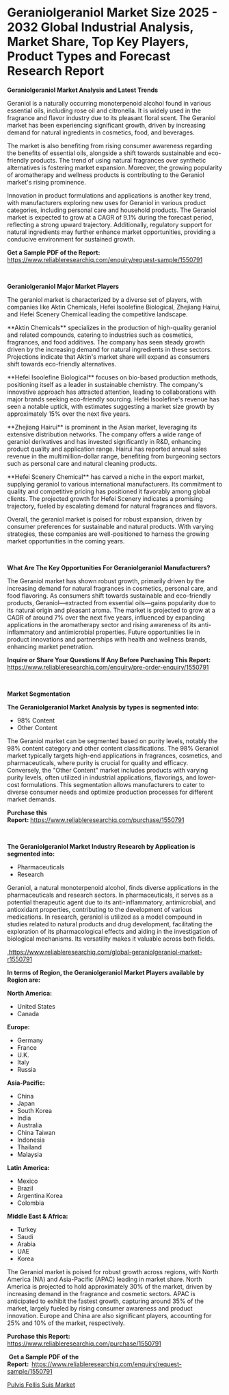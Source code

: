 <p><h1>Geraniolgeraniol Market Size 2025 - 2032 Global Industrial Analysis, Market Share, Top Key Players, Product Types and Forecast Research Report</h1></p><p><strong>Geraniolgeraniol Market Analysis and Latest Trends</strong></p>
<p><p>Geraniol is a naturally occurring monoterpenoid alcohol found in various essential oils, including rose oil and citronella. It is widely used in the fragrance and flavor industry due to its pleasant floral scent. The Geraniol market has been experiencing significant growth, driven by increasing demand for natural ingredients in cosmetics, food, and beverages. </p><p>The market is also benefiting from rising consumer awareness regarding the benefits of essential oils, alongside a shift towards sustainable and eco-friendly products. The trend of using natural fragrances over synthetic alternatives is fostering market expansion. Moreover, the growing popularity of aromatherapy and wellness products is contributing to the Geraniol market's rising prominence.</p><p>Innovation in product formulations and applications is another key trend, with manufacturers exploring new uses for Geraniol in various product categories, including personal care and household products. The Geraniol market is expected to grow at a CAGR of 9.1% during the forecast period, reflecting a strong upward trajectory. Additionally, regulatory support for natural ingredients may further enhance market opportunities, providing a conducive environment for sustained growth.</p></p>
<p><strong>Get a Sample PDF of the Report:&nbsp;</strong> <a href="https://www.reliableresearchiq.com/enquiry/request-sample/1550791?utm_campaign=1141&utm_medium=2&utm_source=Github&utm_content=ia&utm_term=01022025&utm_id=geraniolgeraniol">https://www.reliableresearchiq.com/enquiry/request-sample/1550791</a></p>
<p>&nbsp;</p>
<p><strong>Geraniolgeraniol Major Market Players</strong></p>
<p><p>The geraniol market is characterized by a diverse set of players, with companies like Aktin Chemicals, Hefei Isoolefine Biological, Zhejiang Hairui, and Hefei Scenery Chemical leading the competitive landscape.</p><p>**Aktin Chemicals** specializes in the production of high-quality geraniol and related compounds, catering to industries such as cosmetics, fragrances, and food additives. The company has seen steady growth driven by the increasing demand for natural ingredients in these sectors. Projections indicate that Aktin's market share will expand as consumers shift towards eco-friendly alternatives.</p><p>**Hefei Isoolefine Biological** focuses on bio-based production methods, positioning itself as a leader in sustainable chemistry. The company's innovative approach has attracted attention, leading to collaborations with major brands seeking eco-friendly sourcing. Hefei Isoolefine's revenue has seen a notable uptick, with estimates suggesting a market size growth by approximately 15% over the next five years.</p><p>**Zhejiang Hairui** is prominent in the Asian market, leveraging its extensive distribution networks. The company offers a wide range of geraniol derivatives and has invested significantly in R&D, enhancing product quality and application range. Hairui has reported annual sales revenue in the multimillion-dollar range, benefiting from burgeoning sectors such as personal care and natural cleaning products.</p><p>**Hefei Scenery Chemical** has carved a niche in the export market, supplying geraniol to various international manufacturers. Its commitment to quality and competitive pricing has positioned it favorably among global clients. The projected growth for Hefei Scenery indicates a promising trajectory, fueled by escalating demand for natural fragrances and flavors.</p><p>Overall, the geraniol market is poised for robust expansion, driven by consumer preferences for sustainable and natural products. With varying strategies, these companies are well-positioned to harness the growing market opportunities in the coming years.</p></p>
<p>&nbsp;</p>
<p><strong>What Are The Key Opportunities For Geraniolgeraniol Manufacturers?</strong></p>
<p><p>The Geraniol market has shown robust growth, primarily driven by the increasing demand for natural fragrances in cosmetics, personal care, and food flavoring. As consumers shift towards sustainable and eco-friendly products, Geraniol—extracted from essential oils—gains popularity due to its natural origin and pleasant aroma. The market is projected to grow at a CAGR of around 7% over the next five years, influenced by expanding applications in the aromatherapy sector and rising awareness of its anti-inflammatory and antimicrobial properties. Future opportunities lie in product innovations and partnerships with health and wellness brands, enhancing market penetration.</p></p>
<p><strong>Inquire or Share Your Questions If Any Before Purchasing This Report:</strong> <a href="https://www.reliableresearchiq.com/enquiry/pre-order-enquiry/1550791?utm_campaign=1141&utm_medium=2&utm_source=Github&utm_content=ia&utm_term=01022025&utm_id=geraniolgeraniol">https://www.reliableresearchiq.com/enquiry/pre-order-enquiry/1550791</a></p>
<p>&nbsp;</p>
<p><strong>Market Segmentation</strong></p>
<p><strong>The Geraniolgeraniol Market Analysis by types is segmented into:</strong></p>
<p><ul><li>98% Content</li><li>Other Content</li></ul></p>
<p><p>The Geraniol market can be segmented based on purity levels, notably the 98% content category and other content classifications. The 98% Geraniol market typically targets high-end applications in fragrances, cosmetics, and pharmaceuticals, where purity is crucial for quality and efficacy. Conversely, the "Other Content" market includes products with varying purity levels, often utilized in industrial applications, flavorings, and lower-cost formulations. This segmentation allows manufacturers to cater to diverse consumer needs and optimize production processes for different market demands.</p></p>
<p><strong>Purchase this Report:&nbsp;</strong><a href="https://www.reliableresearchiq.com/purchase/1550791?utm_campaign=1141&utm_medium=2&utm_source=Github&utm_content=ia&utm_term=01022025&utm_id=geraniolgeraniol">https://www.reliableresearchiq.com/purchase/1550791</a></p>
<p>&nbsp;</p>
<p><strong>The Geraniolgeraniol Market Industry Research by Application is segmented into:</strong></p>
<p><ul><li>Pharmaceuticals</li><li>Research</li></ul></p>
<p><p>Geraniol, a natural monoterpenoid alcohol, finds diverse applications in the pharmaceuticals and research sectors. In pharmaceuticals, it serves as a potential therapeutic agent due to its anti-inflammatory, antimicrobial, and antioxidant properties, contributing to the development of various medications. In research, geraniol is utilized as a model compound in studies related to natural products and drug development, facilitating the exploration of its pharmacological effects and aiding in the investigation of biological mechanisms. Its versatility makes it valuable across both fields.</p></p>
<p><a href="https://www.reliableresearchiq.com/global-geraniolgeraniol-market-r1550791?utm_campaign=1141&utm_medium=2&utm_source=Github&utm_content=ia&utm_term=01022025&utm_id=geraniolgeraniol">&nbsp;https://www.reliableresearchiq.com/global-geraniolgeraniol-market-r1550791</a></p>
<p><strong>In terms of Region, the Geraniolgeraniol Market Players available by Region are:</strong></p>
<p>
    <p> <strong> North America: </strong>
        <ul>
            <li>United States</li>
            <li>Canada</li>
        </ul>
        </p> 
    <p> <strong> Europe: </strong>
        <ul>
            <li>Germany</li>
            <li>France</li>
            <li>U.K.</li>
            <li>Italy</li>
            <li>Russia</li>
        </ul>
        </p> 
    <p> <strong> Asia-Pacific: </strong>
        <ul>
            <li>China</li>
            <li>Japan</li>
            <li>South Korea</li>
            <li>India</li>
            <li>Australia</li>
            <li>China Taiwan</li>
            <li>Indonesia</li>
            <li>Thailand</li>
            <li>Malaysia</li>
        </ul>
        </p> 
    <p> <strong> Latin America: </strong>
        <ul>
            <li>Mexico</li>
            <li>Brazil</li>
            <li>Argentina Korea</li>
            <li>Colombia</li>
        </ul>
        </p> 
    <p> <strong> Middle East & Africa: </strong>
        <ul>
            <li>Turkey</li>
            <li>Saudi</li>
            <li>Arabia</li>
            <li>UAE</li>
            <li>Korea</li>
        </ul>
    </p>
    </p>
<p><p>The Geraniol market is poised for robust growth across regions, with North America (NA) and Asia-Pacific (APAC) leading in market share. North America is projected to hold approximately 30% of the market, driven by increasing demand in the fragrance and cosmetic sectors. APAC is anticipated to exhibit the fastest growth, capturing around 35% of the market, largely fueled by rising consumer awareness and product innovation. Europe and China are also significant players, accounting for 25% and 10% of the market, respectively.</p></p>
<p><strong>Purchase this Report: </strong><a href="https://www.reliableresearchiq.com/purchase/1550791?utm_campaign=1141&utm_medium=2&utm_source=Github&utm_content=ia&utm_term=01022025&utm_id=geraniolgeraniol">https://www.reliableresearchiq.com/purchase/1550791</a></p>
<p>&nbsp;<strong>Get a Sample PDF of the Report:&nbsp;&nbsp;</strong><a href="https://www.reliableresearchiq.com/enquiry/request-sample/1550791?utm_campaign=1141&utm_medium=2&utm_source=Github&utm_content=ia&utm_term=01022025&utm_id=geraniolgeraniol">https://www.reliableresearchiq.com/enquiry/request-sample/1550791</a></p>
<p><strong></strong></p>
<p><p><a href="https://github.com/supicweg/Market-Research-Report-List-1/blob/main/pulvis-fellis-suis-market.md?utm_campaign=1141&utm_medium=2&utm_source=Github&utm_content=ia&utm_term=01022025&utm_id=geraniolgeraniol">Pulvis Fellis Suis Market</a></p></p>